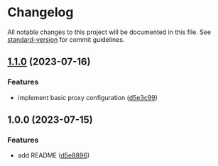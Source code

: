 # Changelog

All notable changes to this project will be documented in this file. See [standard-version](https://github.com/conventional-changelog/standard-version) for commit guidelines.

## [1.1.0](https://github.com/carrizosan/apis-proxy/compare/v1.0.0...v1.1.0) (2023-07-16)


### Features

* implement basic proxy configuration ([d5e3c99](https://github.com/carrizosan/apis-proxy/commit/d5e3c993dab3c6c9109ca12a947b893031831683))

## 1.0.0 (2023-07-15)


### Features

* add README ([d5e8896](https://github.com/carrizosan/apis-proxy/commit/d5e889687b3d308dbfd4284b049208dd95cf7348))
